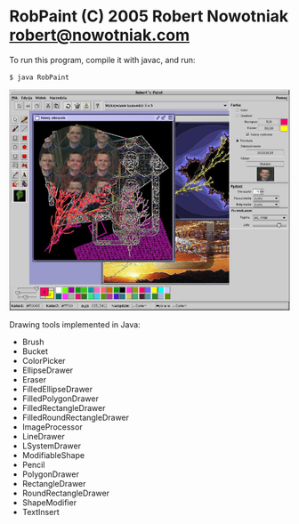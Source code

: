 
# RobPaint (C) 2005   Robert Nowotniak <robert@nowotniak.com>


To run this program, compile it with javac, and run:

```bash
$ java RobPaint
```
![Robert's pain](robpaint.jpg)

Drawing tools implemented in Java:

* Brush
* Bucket
* ColorPicker
* EllipseDrawer
* Eraser
* FilledEllipseDrawer
* FilledPolygonDrawer
* FilledRectangleDrawer
* FilledRoundRectangleDrawer
* ImageProcessor
* LineDrawer
* LSystemDrawer
* ModifiableShape
* Pencil
* PolygonDrawer
* RectangleDrawer
* RoundRectangleDrawer
* ShapeModifier
* TextInsert


